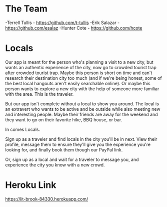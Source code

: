 # The Team
  -Terrell Tullis - https://github.com/t-tullis
  -Erik Salazar - https://github.com/esalaz
  -Hunter Cote - https://github.com/hcote

# Locals
Our app is meant for the person who's planning a visit to a new city, but wants an authentic experience of the city, now go to crowded tourist trap after crowded tourist trap. Maybe this person is short on time and can't research their destination city too much (and if we're being honest, some of the best local hangouts aren't easily searchable online). Or maybe this person wants to explore a new city with the help of someone more familiar with the area. This is the traveler.

But our app isn't complete without a local to show you around. The local is an extravert who wants to be active and be outside while also meeting new and interesting people. Maybe their friends are away for the weekend and they want to go on their favorite hike, BBQ house, or bar.

In comes Locals.

Sign up as a traveler and find locals in the city you'll be in next. View their profile, message them to ensure they'll give you the experience you're looking for, and finally book them though our PayPal link.

Or, sign up as a local and wait for a traveler to message you, and experience the city you know with a new crowd.

# Heroku Link
https://lit-brook-84330.herokuapp.com/
